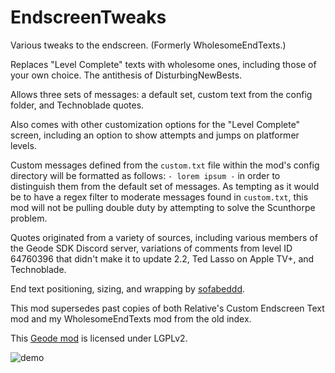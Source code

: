 # EndscreenTweaks

Various tweaks to the endscreen. (Formerly WholesomeEndTexts.)

Replaces "Level Complete" texts with wholesome ones, including those of your own choice. The antithesis of DisturbingNewBests.

Allows three sets of messages: a default set, custom text from the config folder, and Technoblade quotes.

Also comes with other customization options for the "Level Complete" screen, including an option to show attempts and jumps on platformer levels.

Custom messages defined from the `custom.txt` file within the mod's config directory will be formatted as follows: `- lorem ipsum -` in order to distinguish them from the default set of messages. As tempting as it would be to have a regex filter to moderate messages found in `custom.txt`, this mod will not be pulling double duty by attempting to solve the Scunthorpe problem.

Quotes originated from a variety of sources, including various members of the Geode SDK Discord server, variations of comments from level ID 64760396 that didn't make it to update 2.2, Ted Lasso on Apple TV+, and Technoblade.

End text positioning, sizing, and wrapping by [sofabeddd](https://gdbrowser.com/u/7976112).

This mod supersedes past copies of both Relative's Custom Endscreen Text mod and my WholesomeEndTexts mod from the old index.

This [Geode mod](https://geode-sdk.org) is licensed under LGPLv2.

![demo](https://github.com/RayDeeUx/EndscreenTweaks/blob/main/demoOne.png)